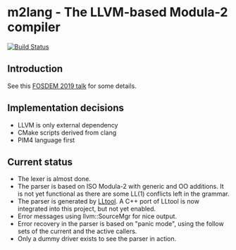 m2lang - The LLVM-based Modula-2 compiler
=========================================

[![Build Status](https://travis-ci.org/redstar/m2lang.png?branch=master)][1]


Introduction
------------

See this [FOSDEM 2019 talk](https://fosdem.org/2019/schedule/event/llvm_irgen/) for some details.

Implementation decisions
------------------------

 - LLVM is only external dependency
 - CMake scripts derived from clang
 - PIM4 language first

Current status
--------------

- The lexer is almost done.
- The parser is based on ISO Modula-2 with generic and OO additions.
  It is not yet functional as there are some LL(1) conflicts left in the grammar.
- The parser is generated by [LLtool](https://github.com/redstar/LLtool). A C++
  port of LLtool is now integrated into this project, but not yet enabled.
- Error messages using llvm::SourceMgr for nice output.
- Error recovery in the parser is based on "panic mode", using the follow sets
  of the current and the active callers.
- Only a dummy driver exists to see the parser in action.

[1]: https://travis-ci.org/redstar/m2lang "Travis CI Build Status"
